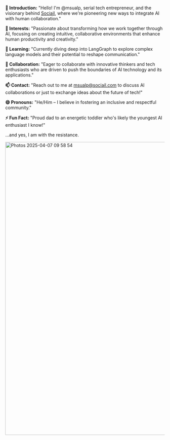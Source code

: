 **👋 Introduction:** "Hello! I'm @msualp, serial tech entrepreneur, and the visionary behind [Sociail](https://www.sociail.com/), where we're pioneering new ways to integrate AI with human collaboration."

**👀 Interests:** "Passionate about transforming how we work together through AI, focusing on creating intuitive, collaborative environments that enhance human productivity and creativity."

**🌱 Learning:** "Currently diving deep into LangGraph to explore complex language models and their potential to reshape communication."

**💞️ Collaboration:** "Eager to collaborate with innovative thinkers and tech enthusiasts who are driven to push the boundaries of AI technology and its applications."

**📫 Contact:** "Reach out to me at msualp@sociail.com to discuss AI collaborations or just to exchange ideas about the future of tech!"

**😄 Pronouns:** "He/Him – I believe in fostering an inclusive and respectful community."

**⚡ Fun Fact:** "Proud dad to an energetic toddler who's likely the youngest AI enthusiast I know!"

...and yes, I am with the resistance.

<img width="925" alt="Photos 2025-04-07 09 58 54" src="https://github.com/user-attachments/assets/4c1ddeaa-e8dd-4460-80ef-39abe2f7a35b" />


<!---
msualp/msualp is a ✨ special ✨ repository because its `README.md` (this file) appears on your GitHub profile.
You can click the Preview link to take a look at your changes.
--->
